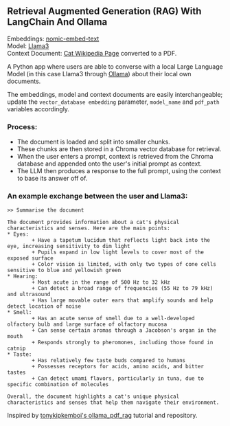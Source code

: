 ## Retrieval Augmented Generation (RAG) With LangChain And Ollama

Embeddings: [nomic-embed-text](https://ollama.com/library/nomic-embed-text)  
Model: [Llama3](https://ollama.com/library/llama3)  
Context Document: [Cat Wikipedia Page](https://en.wikipedia.org/wiki/Cat) converted to a PDF.

A Python app where users are able to converse with a local Large Language Model (in this case Llama3 through [Ollama](https://ollama.com/)) about their local own documents.  

The embeddings, model and context documents are easily interchangeable; update the `vector_database embedding` parameter, `model_name` and `pdf_path` variables accordingly.

### Process:
- The document is loaded and split into smaller chunks.
- These chunks are then stored in a Chroma vector database for retrieval.
- When the user enters a prompt, context is retrieved from the Chroma database and appended onto the user's initial prompt as context.
- The LLM then produces a response to the full prompt, using the context to base its answer off of.

### An example exchange between the user and Llama3:
```
>> Summarise the document

The document provides information about a cat's physical characteristics and senses. Here are the main points:
* Eyes:
        + Have a tapetum lucidum that reflects light back into the eye, increasing sensitivity to dim light
        + Pupils expand in low light levels to cover most of the exposed surface
        + Color vision is limited, with only two types of cone cells sensitive to blue and yellowish green
* Hearing:
        + Most acute in the range of 500 Hz to 32 kHz
        + Can detect a broad range of frequencies (55 Hz to 79 kHz) and ultrasound
        + Has large movable outer ears that amplify sounds and help detect location of noise
* Smell:
        + Has an acute sense of smell due to a well-developed olfactory bulb and large surface of olfactory mucosa
        + Can sense certain aromas through a Jacobson's organ in the mouth
        + Responds strongly to pheromones, including those found in catnip
* Taste:
        + Has relatively few taste buds compared to humans
        + Possesses receptors for acids, amino acids, and bitter tastes
        + Can detect umami flavors, particularly in tuna, due to specific combination of molecules

Overall, the document highlights a cat's unique physical characteristics and senses that help them navigate their environment.
```

Inspired by [tonykipkemboi's ollama_pdf_rag](https://github.com/tonykipkemboi/ollama_pdf_rag) tutorial and repository.